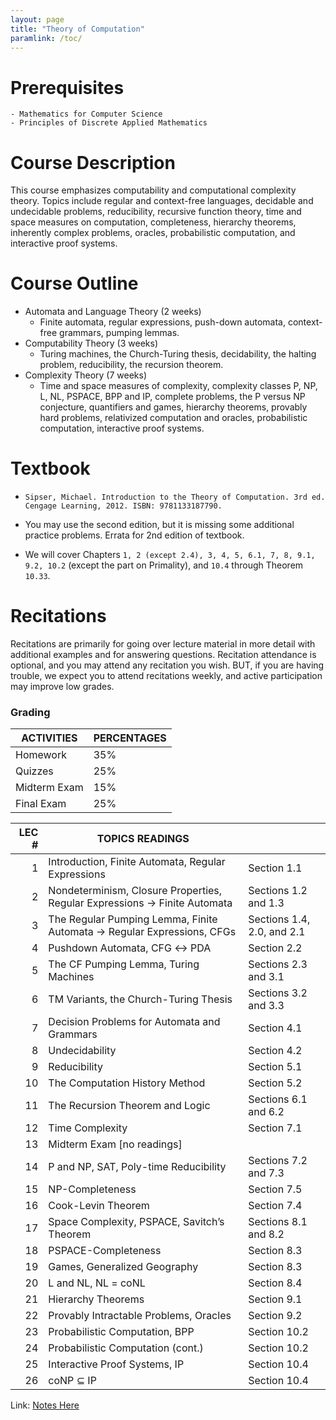 ```yaml
---
layout: page
title: "Theory of Computation"
paramlink: /toc/
---
```


# Prerequisites
    - Mathematics for Computer Science
    - Principles of Discrete Applied Mathematics

# Course Description

This course emphasizes computability and computational complexity theory. Topics include regular and context-free languages, decidable and undecidable problems, reducibility, recursive function theory, time and space measures on computation, completeness, hierarchy theorems, inherently complex problems, oracles, probabilistic computation, and interactive proof systems.

# Course Outline
- Automata and Language Theory (2 weeks)
    - Finite automata, regular expressions, push-down automata, context-free grammars, pumping lemmas.
- Computability Theory (3 weeks)
    - Turing machines, the Church-Turing thesis, decidability, the halting problem, reducibility, the recursion theorem.
- Complexity Theory (7 weeks)
    - Time and space measures of complexity, complexity classes P, NP, L, NL, PSPACE, BPP and IP, complete problems, the P versus NP conjecture, quantifiers and games, hierarchy theorems, provably hard problems, relativized computation and oracles, probabilistic computation, interactive proof systems.

# Textbook

- `Sipser, Michael. Introduction to the Theory of Computation. 3rd ed. Cengage Learning, 2012. ISBN: 9781133187790.`

- You may use the second edition, but it is missing some additional practice problems. Errata for 2nd edition of textbook.

- We will cover Chapters `1, 2 (except 2.4), 3, 4, 5, 6.1, 7, 8, 9.1, 9.2, 10.2` (except the part on Primality), and `10.4` through Theorem `10.33`.

# Recitations

Recitations are primarily for going over lecture material in more detail with additional examples and for answering questions. Recitation attendance is optional, and you may attend any recitation you wish. BUT, if you are having trouble, we expect you to attend recitations weekly, and active participation may improve low grades.

### Grading

|ACTIVITIES| 	PERCENTAGES|
-----------|---------------|
|Homework| 	35%|
|Quizzes| 	25%|
|Midterm Exam |	15%|
|Final Exam |	25%|

|LEC #| 	TOPICS 	READINGS |          | 
|-------:|---------------------|----------|
|1 |Introduction, Finite Automata, Regular Expressions 	|Section 1.1|
|2 |Nondeterminism, Closure Properties, Regular Expressions → Finite Automata 	|Sections 1.2 and 1.3|
|3 |The Regular Pumping Lemma, Finite Automata → Regular Expressions, CFGs 	|Sections 1.4, 2.0, and 2.1|
|4 |Pushdown Automata, CFG ↔ PDA 	|Section 2.2|
|5 |The CF Pumping Lemma, Turing Machines 	|Sections 2.3 and 3.1|
|6 |TM Variants, the Church-Turing Thesis 	|Sections 3.2 and 3.3|
|7 |Decision Problems for Automata and Grammars |	Section 4.1|
|8 |Undecidability 	|Section 4.2|
|9 |Reducibility 	|Section 5.1|
|10|The Computation History Method 	|Section 5.2|
|11|The Recursion Theorem and Logic 	|Sections 6.1 and 6.2 |
|12|Time Complexity 	|Section 7.1 |
|13|Midterm Exam 	[no readings]
|14|P and NP, SAT, Poly-time Reducibility 	|Sections 7.2 and 7.3|
|15|NP-Completeness 	|Section 7.5|
|16|Cook-Levin Theorem 	|Section 7.4|
|17|Space Complexity, PSPACE, Savitch’s Theorem 	|Sections 8.1 and 8.2|
|18|PSPACE-Completeness 	|Section 8.3|
|19|Games, Generalized Geography 	|Section 8.3|
|20|L and NL, NL = coNL 	|Section 8.4|
|21|Hierarchy Theorems 	|Section 9.1|
|22|Provably Intractable Problems, Oracles 	|Section 9.2|
|23|Probabilistic Computation, BPP 	|Section 10.2|
|24|Probabilistic Computation (cont.) 	|Section 10.2|
|25|Interactive Proof Systems, IP |	Section 10.4|
|26|coNP ⊆ IP 	|Section 10.4 |

Link: [Notes Here]()